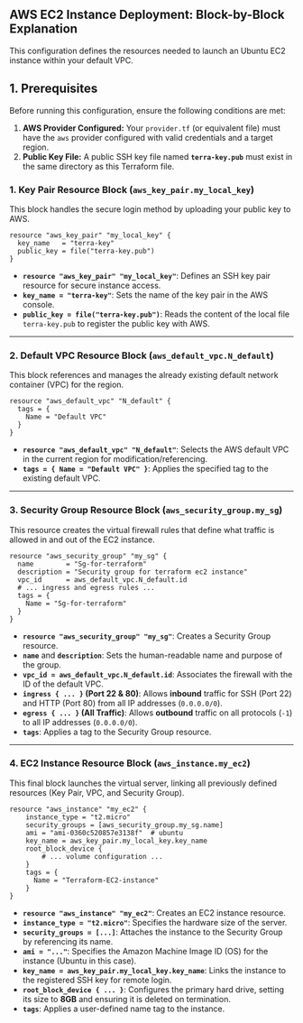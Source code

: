 ## AWS EC2 Instance Deployment: Block-by-Block Explanation

This configuration defines the resources needed to launch an Ubuntu EC2 instance within your default VPC.

## 1. Prerequisites

Before running this configuration, ensure the following conditions are met:

1.  **AWS Provider Configured:** Your `provider.tf` (or equivalent file) must have the `aws` provider configured with valid credentials and a target region.
2.  **Public Key File:** A public SSH key file named **`terra-key.pub`** must exist in the same directory as this Terraform file.
 

### 1\. Key Pair Resource Block (`aws_key_pair.my_local_key`)

This block handles the secure login method by uploading your public key to AWS.

```hcl
resource "aws_key_pair" "my_local_key" {
  key_name   = "terra-key"
  public_key = file("terra-key.pub")
}
```

  * **`resource "aws_key_pair" "my_local_key"`**: Defines an SSH key pair resource for secure instance access.
  * **`key_name = "terra-key"`**: Sets the name of the key pair in the AWS console.
  * **`public_key = file("terra-key.pub")`**: Reads the content of the local file `terra-key.pub` to register the public key with AWS.

-----

### 2\. Default VPC Resource Block (`aws_default_vpc.N_default`)

This block references and manages the already existing default network container (VPC) for the region.

```hcl
resource "aws_default_vpc" "N_default" {
  tags = {
    Name = "Default VPC"
  }
}
```

  * **`resource "aws_default_vpc" "N_default"`**: Selects the AWS default VPC in the current region for modification/referencing.
  * **`tags = { Name = "Default VPC" }`**: Applies the specified tag to the existing default VPC.

-----

### 3\. Security Group Resource Block (`aws_security_group.my_sg`)

This resource creates the virtual firewall rules that define what traffic is allowed in and out of the EC2 instance.

```hcl
resource "aws_security_group" "my_sg" {
  name        = "Sg-for-terraform"
  description = "Security group for terraform ec2 instance"
  vpc_id      = aws_default_vpc.N_default.id 
  # ... ingress and egress rules ...
  tags = {
    Name = "Sg-for-terraform" 
  }
}
```

  * **`resource "aws_security_group" "my_sg"`**: Creates a Security Group resource.
  * **`name`** and **`description`**: Sets the human-readable name and purpose of the group.
  * **`vpc_id = aws_default_vpc.N_default.id`**: Associates the firewall with the ID of the default VPC.
  * **`ingress { ... }` (Port 22 & 80)**: Allows **inbound** traffic for SSH (Port 22) and HTTP (Port 80) from all IP addresses (`0.0.0.0/0`).
  * **`egress { ... }` (All Traffic)**: Allows **outbound** traffic on all protocols (`-1`) to all IP addresses (`0.0.0.0/0`).
  * **`tags`**: Applies a tag to the Security Group resource.

-----

### 4\. EC2 Instance Resource Block (`aws_instance.my_ec2`)

This final block launches the virtual server, linking all previously defined resources (Key Pair, VPC, and Security Group).

```hcl
resource "aws_instance" "my_ec2" {
    instance_type = "t2.micro"
    security_groups = [aws_security_group.my_sg.name]
    ami = "ami-0360c520857e3138f"  # ubuntu 
    key_name = aws_key_pair.my_local_key.key_name
    root_block_device {
        # ... volume configuration ...
    }
    tags = {
      Name = "Terraform-EC2-instance" 
    }
}
```

  * **`resource "aws_instance" "my_ec2"`**: Creates an EC2 instance resource.
  * **`instance_type = "t2.micro"`**: Specifies the hardware size of the server.
  * **`security_groups = [...]`**: Attaches the instance to the Security Group by referencing its name.
  * **`ami = "..."`**: Specifies the Amazon Machine Image ID (OS) for the instance (Ubuntu in this case).
  * **`key_name = aws_key_pair.my_local_key.key_name`**: Links the instance to the registered SSH key for remote login.
  * **`root_block_device { ... }`**: Configures the primary hard drive, setting its size to **8GB** and ensuring it is deleted on termination.
  * **`tags`**: Applies a user-defined name tag to the instance.